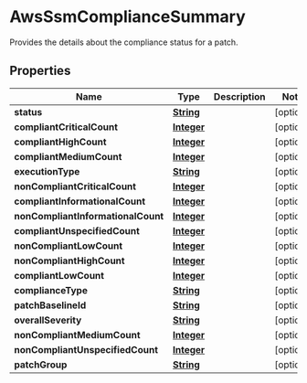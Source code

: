 

# AwsSsmComplianceSummary

Provides the details about the compliance status for a patch.

## Properties

| Name | Type | Description | Notes |
|------------ | ------------- | ------------- | -------------|
|**status** | [**String**](String.md) |  |  [optional] |
|**compliantCriticalCount** | [**Integer**](Integer.md) |  |  [optional] |
|**compliantHighCount** | [**Integer**](Integer.md) |  |  [optional] |
|**compliantMediumCount** | [**Integer**](Integer.md) |  |  [optional] |
|**executionType** | [**String**](String.md) |  |  [optional] |
|**nonCompliantCriticalCount** | [**Integer**](Integer.md) |  |  [optional] |
|**compliantInformationalCount** | [**Integer**](Integer.md) |  |  [optional] |
|**nonCompliantInformationalCount** | [**Integer**](Integer.md) |  |  [optional] |
|**compliantUnspecifiedCount** | [**Integer**](Integer.md) |  |  [optional] |
|**nonCompliantLowCount** | [**Integer**](Integer.md) |  |  [optional] |
|**nonCompliantHighCount** | [**Integer**](Integer.md) |  |  [optional] |
|**compliantLowCount** | [**Integer**](Integer.md) |  |  [optional] |
|**complianceType** | [**String**](String.md) |  |  [optional] |
|**patchBaselineId** | [**String**](String.md) |  |  [optional] |
|**overallSeverity** | [**String**](String.md) |  |  [optional] |
|**nonCompliantMediumCount** | [**Integer**](Integer.md) |  |  [optional] |
|**nonCompliantUnspecifiedCount** | [**Integer**](Integer.md) |  |  [optional] |
|**patchGroup** | [**String**](String.md) |  |  [optional] |



